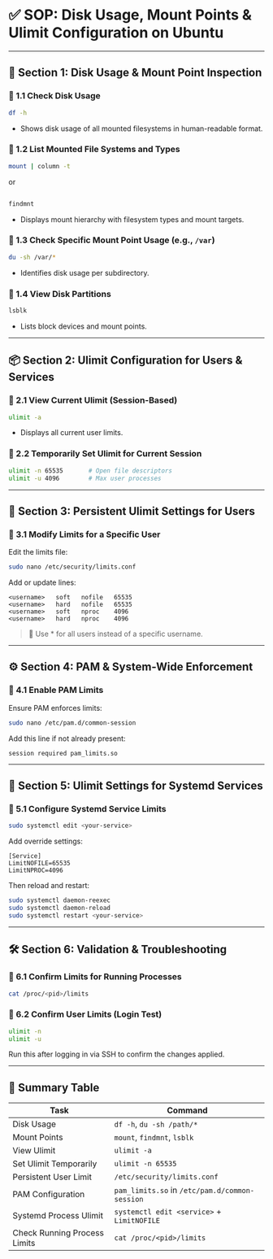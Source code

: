 # ✅ SOP: Disk Usage, Mount Points & Ulimit Configuration on Ubuntu

---

## 📂 Section 1: Disk Usage & Mount Point Inspection

### 🔹 1.1 Check Disk Usage

```bash
df -h

```

- Shows disk usage of all mounted filesystems in human-readable format.

### 🔹 1.2 List Mounted File Systems and Types

```bash
mount | column -t

```

or

```bash

findmnt

```

- Displays mount hierarchy with filesystem types and mount targets.

### 🔹 1.3 Check Specific Mount Point Usage (e.g., `/var`)

```bash
du -sh /var/*

```

- Identifies disk usage per subdirectory.

### 🔹 1.4 View Disk Partitions

```bash
lsblk

```

- Lists block devices and mount points.

---

## 📦 Section 2: Ulimit Configuration for Users & Services

### 🔹 2.1 View Current Ulimit (Session-Based)

```bash
ulimit -a

```

- Displays all current user limits.

### 🔹 2.2 Temporarily Set Ulimit for Current Session

```bash
ulimit -n 65535       # Open file descriptors
ulimit -u 4096        # Max user processes

```

---

## 🔐 Section 3: Persistent Ulimit Settings for Users

### 🔹 3.1 Modify Limits for a Specific User

Edit the limits file:

```bash
sudo nano /etc/security/limits.conf

```

Add or update lines:

```
<username>   soft   nofile   65535
<username>   hard   nofile   65535
<username>   soft   nproc    4096
<username>   hard   nproc    4096

```

> 🔁 Use * for all users instead of a specific username.
> 

---

## ⚙️ Section 4: PAM & System-Wide Enforcement

### 🔹 4.1 Enable PAM Limits

Ensure PAM enforces limits:

```bash
sudo nano /etc/pam.d/common-session

```

Add this line if not already present:

```
session required pam_limits.so

```

---

## 🧩 Section 5: Ulimit Settings for Systemd Services

### 🔹 5.1 Configure Systemd Service Limits

```bash
sudo systemctl edit <your-service>

```

Add override settings:

```
[Service]
LimitNOFILE=65535
LimitNPROC=4096

```

Then reload and restart:

```bash
sudo systemctl daemon-reexec
sudo systemctl daemon-reload
sudo systemctl restart <your-service>

```

---

## 🛠️ Section 6: Validation & Troubleshooting

### 🔹 6.1 Confirm Limits for Running Processes

```bash
cat /proc/<pid>/limits

```

### 🔹 6.2 Confirm User Limits (Login Test)

```bash
ulimit -n
ulimit -u

```

Run this after logging in via SSH to confirm the changes applied.

---

## 📘 Summary Table

| Task | Command |
| --- | --- |
| Disk Usage | `df -h`, `du -sh /path/*` |
| Mount Points | `mount`, `findmnt`, `lsblk` |
| View Ulimit | `ulimit -a` |
| Set Ulimit Temporarily | `ulimit -n 65535` |
| Persistent User Limit | `/etc/security/limits.conf` |
| PAM Configuration | `pam_limits.so` in `/etc/pam.d/common-session` |
| Systemd Process Ulimit | `systemctl edit <service>` + `LimitNOFILE` |
| Check Running Process Limits | `cat /proc/<pid>/limits` |
